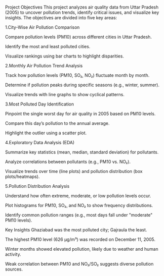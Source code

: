 Project Objectives
This project analyzes air quality data from Uttar Pradesh (2005) to uncover pollution trends, identify critical issues, and visualize key insights. The objectives are divided into five key areas:

1.City-Wise Air Pollution Comparison

Compare pollution levels (PM10) across different cities in Uttar Pradesh.

Identify the most and least polluted cities.

Visualize rankings using bar charts to highlight disparities.

2.Monthly Air Pollution Trend Analysis

Track how pollution levels (PM10, SO₂, NO₂) fluctuate month by month.

Determine if pollution peaks during specific seasons (e.g., winter, summer).

Visualize trends with line graphs to show cyclical patterns.

3.Most Polluted Day Identification

Pinpoint the single worst day for air quality in 2005 based on PM10 levels.

Compare this day’s pollution to the annual average.

Highlight the outlier using a scatter plot.

4.Exploratory Data Analysis (EDA)

Summarize key statistics (mean, median, standard deviation) for pollutants.

Analyze correlations between pollutants (e.g., PM10 vs. NO₂).

Visualize trends over time (line plots) and pollution distribution (box plots/heatmaps).

5.Pollution Distribution Analysis

Understand how often extreme, moderate, or low pollution levels occur.

Plot histograms for PM10, SO₂, and NO₂ to show frequency distributions.

Identify common pollution ranges (e.g., most days fall under "moderate" PM10 levels).

Key Insights
Ghaziabad was the most polluted city; Gajraula the least.

The highest PM10 level (626 µg/m³) was recorded on December 11, 2005.

Winter months showed elevated pollution, likely due to weather and human activity.

Weak correlation between PM10 and NO₂/SO₂ suggests diverse pollution sources.
